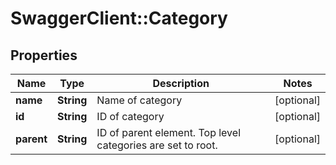 # SwaggerClient::Category

## Properties
Name | Type | Description | Notes
------------ | ------------- | ------------- | -------------
**name** | **String** | Name of category | [optional] 
**id** | **String** | ID of category | [optional] 
**parent** | **String** | ID of parent element. Top level categories are set to root. | [optional] 


